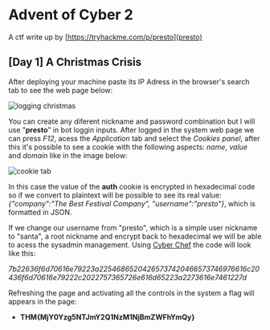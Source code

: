 # Advent of Cyber 2 

A ctf write up by [https://tryhackme.com/p/presto](presto)

## [Day 1] A Christmas Crisis

After deploying your machine paste its IP Adress in the browser's search tab to see the web page below: 

![logging christmas](https://image.prntscr.com/image/bpvTboAZRMyRFfMq5W788Q.png)

You can create any diferent nickname and password combination but I will use "**presto**" in bot loggin inputs. After logged in the system web page we can press _F12_, acess the _Application_ tab and select the _Cookies panel_, after this it's possible to see a cookie with the following aspects: _name_, _value_ and _domain_ like in the image below:

![cookie tab](https://i.imgur.com/fPWqKiD.png)

In this case the value of the **auth** cookie is encrypted in hexadecimal code so if we convert to plaintext will be possible to see its real value: _{"company":"The Best Festival Company", "username":"presto"}_, which is formatted in JSON.

If we change our username from "presto", which is a simple user nickname to "santa", a root nickname and encrypt back to hexadecimal we will be able to acess the sysadmin management. Using [Cyber Chef](http://icyberchef.com/) the code will look like this: 

_7b22636f6d70616e79223a22546865204265737420466573746976616c20436f6d70616e79222c2022757365726e616d65223a2273616e7461227d_

Refreshing the page and activating all the controls in the system a flag will appears in the page: 

- **THM{MjY0Yzg5NTJmY2Q1NzM1NjBmZWFhYmQy}** 
